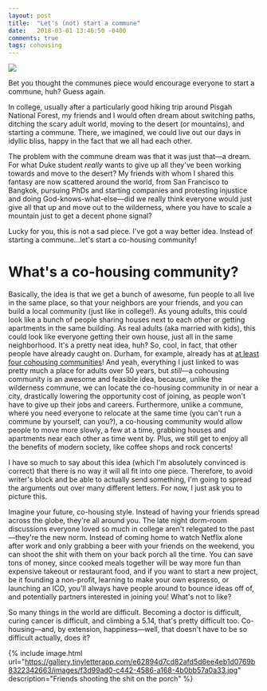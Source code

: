 ```yaml
---
layout: post
title:  "Let's (not) start a commune"
date:   2018-03-01 13:46:50 -0400
comments: true
tags: cohousing
---
```


![](https://mediad.publicbroadcasting.net/p/wunc/files/styles/large/public/201609/03_FullRezDSCF3611_v1.jpg)

Bet you thought the communes piece would encourage everyone to start a commune, huh? Guess again.

In college, usually after a particularly good hiking trip around Pisgah National Forest, my friends and I would often dream about switching paths, ditching the scary adult world, moving to the desert (or mountains), and starting a commune. There, we imagined, we could live out our days in idyllic bliss, happy in the fact that we all had each other.

The problem with the commune dream was that it was just that—a dream. For what Duke student _really_ wants to give up all they've been working towards and move to the desert? My friends with whom I shared this fantasy are now scattered around the world, from San Francisco to Bangkok, pursuing PhDs and starting companies and protesting injustice and doing God-knows-what-else—did we really think everyone would just give all that up and move out to the wilderness, where you have to scale a mountain just to get a decent phone signal? 

Lucky for you, this is not a sad piece. I've got a way better idea. Instead of starting a commune...let's start a co-housing community!

# What's a co-housing community?

Basically, the idea is that we get a bunch of awesome, fun people to all live in the same place, so that your neighbors are your friends, and you can build a local community (just like in college!). As young adults, this could look like a bunch of people sharing houses next to each other or getting apartments in the same building. As real adults (aka married with kids), this could look like everyone getting their own house, just all in the same neighborhood. It's a pretty neat idea, huh? So, cool, in fact, that other people have already caught on. Durham, for example, already has at [at least four cohousing communities](http://www.solterra.net)! And yeah, everything I just linked to was pretty much a place for adults over 50 years, but _still_—a cohousing community is an awesome and feasible idea, because, unlike the wilderness commune, we can locate the co-housing community in or near a city, drastically lowering the opportunity cost of joining, as people won't have to give up their jobs and careers. Furthermore, unlike a commune, where you need everyone to relocate at the same time (you can't run a commune by yourself, can you?), a co-housing community would allow people to move more slowly, a few at a time, grabbing houses and apartments near each other as time went by. Plus, we still get to enjoy all the benefits of modern society, like coffee shops and rock concerts!

I have so much to say about this idea (which I'm absolutely convinced is correct) that there is no way it will all fit into one piece. Therefore, to avoid writer's block and be able to actually send something, I'm going to spread the arguments out over many different letters. For now, I just ask you to picture this.

Imagine your future, co-housing style. Instead of having your friends spread across the globe, they're all around you. The late night dorm-room discussions everyone loved so much in college aren't relegated to the past—they're the new norm. Instead of coming home to watch Netflix alone after work and only grabbing a beer with your friends on the weekend, you can shoot the shit with them on your back porch all the time. You can save tons of money, since cooked meals together will be way more fun than expensive takeout or restaurant food, and if you want to start a new project, be it founding a non-profit, learning to make your own espresso, or launching an ICO, you'll always have people around to bounce ideas off of, and potentially partners interested in joining you! What's not to like?

So many things in the world are difficult. Becoming a doctor is difficult, curing cancer is difficult, and climbing a 5.14, that's pretty difficult too. Co-housing—and, by extension, happiness—well, that doesn't have to be so difficult actually, does it?

{% include image.html url="https://gallery.tinyletterapp.com/e62894d7cd82afd5d6ee4eb1d0769b8322342663/images/f3d99ad0-c442-4586-a168-4b0bb57a0a33.jpg" description="Friends shooting the shit on the porch" %}